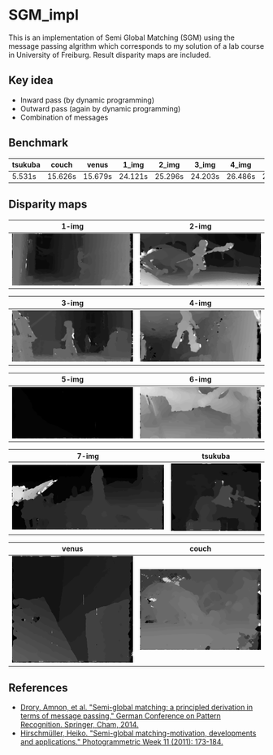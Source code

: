 # SGM_impl

This is an implementation of Semi Global Matching (SGM) using the message passing algrithm which corresponds to my solution of a lab course in University of Freiburg. Result disparity maps are included.

## Key idea

- Inward pass (by dynamic programming)
- Outward pass (again by dynamic programming)
- Combination of messages

## Benchmark


tsukuba | couch | venus | 1_img | 2_img | 3_img | 4_img | 5_img | 6_img | 7_img
-- | -- | -- | -- | -- | -- | -- | -- | -- | --
5.531s | 15.626s | 15.679s | 24.121s | 25.296s | 24.203s | 26.486s | 22.608s | 28.027s | 23.222s

## Disparity maps

1-img | 2-img
-- | --
<img src="imgs/1-img.png" width="500">  | <img src="imgs/2-img.png" width="500">

3-img | 4-img
-- | --
<img src="imgs/3-img.png" width="500">  | <img src="imgs/4-img.png" width="500">

5-img | 6-img
-- | --
<img src="imgs/5-img.png" width="500">  | <img src="imgs/6-img.png" width="500">

7-img | tsukuba
-- | --
<img src="imgs/7-img.png" hight="100">  | <img src="imgs/tsukuba.png" width="500">

venus | couch
-- | --
<img src="imgs/venus.png" width="500">  | <img src="imgs/couch.png" width="500">

## References

- [Drory, Amnon, et al. "Semi-global matching: a principled derivation in terms of message passing." German Conference on Pattern Recognition. Springer, Cham, 2014.](https://link.springer.com/chapter/10.1007/978-3-319-11752-2_4)
- [Hirschmüller, Heiko. "Semi-global matching-motivation, developments and applications." Photogrammetric Week 11 (2011): 173-184.](http://elib.dlr.de/73119/)
